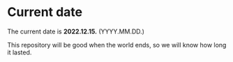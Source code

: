 # Current date

The current date is **2022.12.15.** (YYYY.MM.DD.)

This repository will be good when the world ends, so we will know how long it lasted.